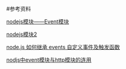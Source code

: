 #参考资料

[nodejs模块——Event模块](http://www.cnblogs.com/starof/p/5035522.html)

[nodejs模块2](http://www.cnblogs.com/zhongweiv/p/nodejs_events.html)

[node.js 如何继承 events 自定义事件及触发函数](http://yijiebuyi.com/blog/1a8cb4bf8510f8e9267c2873b4cdda33.html)

[nodjs中event模块与http模块的连用](http://www.cnblogs.com/starof/p/5035522.html)